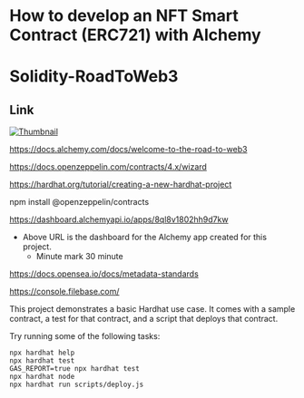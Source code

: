 # How to develop an NFT Smart Contract (ERC721) with Alchemy

# Solidity-RoadToWeb3

## Link

[![Thumbnail](https://img.youtube.com/vi/PLMj8NvODurfEYLsuiClgikZBGDfhwdcXF/maxresdefault.jpg)](https://youtu.be/veBu03A6ptw)

https://docs.alchemy.com/docs/welcome-to-the-road-to-web3

https://docs.openzeppelin.com/contracts/4.x/wizard

https://hardhat.org/tutorial/creating-a-new-hardhat-project

npm install @openzeppelin/contracts

https://dashboard.alchemyapi.io/apps/8ql8v1802hh9d7kw

- Above URL is the dashboard for the Alchemy app created for this project.
  - Minute mark 30 minute

https://docs.opensea.io/docs/metadata-standards

https://console.filebase.com/

This project demonstrates a basic Hardhat use case. It comes with a sample contract, a test for that contract, and a script that deploys that contract.

Try running some of the following tasks:

```shell
npx hardhat help
npx hardhat test
GAS_REPORT=true npx hardhat test
npx hardhat node
npx hardhat run scripts/deploy.js
```
